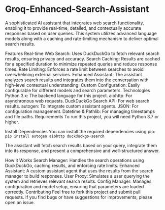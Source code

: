 # Groq-Enhanced-Search-Assistant

A sophisticated AI assistant that integrates web search functionality, enabling it to provide real-time, detailed, and contextually accurate responses based on user queries. This system utilizes advanced language models along with a caching and rate-limiting mechanism to deliver optimal search results.

Features
Real-time Web Search: Uses DuckDuckGo to fetch relevant search results, ensuring privacy and accuracy.
Search Caching: Results are cached for a specified duration to minimize repeated queries and reduce response times.
Rate Limiting: Enforces a rate limit between searches to avoid overwhelming external services.
Enhanced Assistant: The assistant analyzes search results and integrates them into the conversation with high-level contextual understanding.
Custom Configuration: Easily configurable for different models and search parameters.
Technologies
Python 3.x: The backend language for this project.
aiohttp: For asynchronous web requests.
DuckDuckGo Search API: For web search results.
autogen: To integrate custom assistant agents.
JSON: For configuration management.
Datetime & Pathlib: For managing timestamps and file paths.
Requirements
To run this project, you will need Python 3.7 or higher.

Install Dependencies
You can install the required dependencies using pip:
``pip install autogen aiohttp duckduckgo-search``

The assistant will fetch search results based on your query, integrate them into its response, and present a comprehensive and well-structured answer.

How it Works
Search Manager: Handles the search operations using DuckDuckGo, caching results, and enforcing rate limits.
Enhanced Assistant: A custom assistant agent that uses the results from the search manager to build responses.
User Proxy: Simulates a user querying the system and retrieves relevant search results.
Config Manager: Manages configuration and model setup, ensuring that parameters are loaded correctly.
Contributing
Feel free to fork this project and submit pull requests. If you find bugs or have suggestions for improvements, please open an issue.

